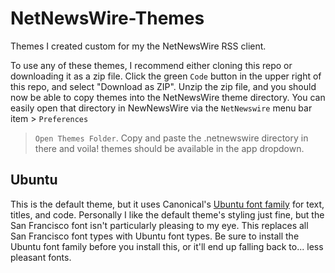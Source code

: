 # NetNewsWire-Themes
Themes I created custom for my the NetNewsWire RSS client.

To use any of these themes, I recommend either cloning this repo or downloading it as a zip file.
Click the green `Code` button in the upper right of this repo, and select "Download as ZIP". Unzip
the zip file, and you should now be able to copy themes into the NetNewsWire theme directory. You
can easily open that directory in NewNewsWire via the `NetNewswire` menu bar item > `Preferences`
> `Open Themes Folder`. Copy and paste the .netnewswire directory in there and voila! themes should
be available in the app dropdown.

## Ubuntu

This is the default theme, but it uses Canonical's [Ubuntu font family](https://design.ubuntu.com/font/) for text, titles, and code.
Personally I like the default theme's styling just fine, but the San Francisco font isn't particularly pleasing to my eye.
This replaces all San Francisco font types with Ubuntu font types. Be sure to install the Ubuntu font family before you install this,
or it'll end up falling back to... less pleasant fonts.
